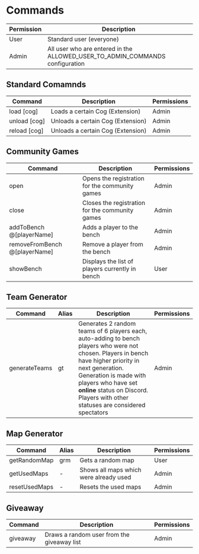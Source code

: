 # Commands

| Permission | Description |
| -- | -- |
| User | Standard user (everyone) |
| Admin | All user who are entered in the ALLOWED_USER_TO_ADMIN_COMMANDS configuration |

## Standard Comamnds
| Command | Description | Permissions |
|--|--|--|
| load [cog] | Loads a certain Cog (Extension) | Admin
| unload [cog] | Unloads a certain Cog (Extension) | Admin
| reload [cog] | Unloads a certain Cog (Extension) | Admin

## Community Games
| Command | Description | Permissions |
|--|--|--|
| open  | Opens the registration for the community games | Admin |
| close | Closes the registration for the community games | Admin |
| addToBench @[playerName] | Adds a player to the bench | Admin | 
| removeFromBench @[playerName] | Remove a player from the bench | Admin |
| showBench | Displays the list of players currently in bench | User |

## Team Generator
| Command | Alias | Description | Permissions |
|--|--|--|--|
| generateTeams | gt | Generates 2 random teams of 6 players each, auto-adding to bench players who were not chosen. Players in bench have higher priority in next generation. Generation is made with players who have set **online** status on Discord. Players with other statuses are considered spectators | Admin |

## Map Generator
| Command | Alias | Description | Permissions |
|--|--|--|--|
| getRandomMap | grm | Gets a random map | User |
| getUsedMaps | - | Shows all maps which were already used | Admin |
| resetUsedMaps | - | Resets the used maps | Admin |

## Giveaway
| Command | Description | Permissions |
|--|--|--|
| giveaway | Draws a random user from the giveaway list | Admin |